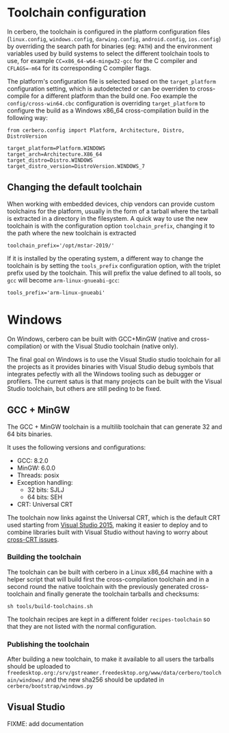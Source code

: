 # Toolchain configuration
In cerbero, the toolchain is configured in the platform configuration files (`linux.config`, `windows.config`, `darwing.config`, `android.config`, `ios.config`) by overriding the search path for binaries (eg: `PATH`) and the environment variables used by build systems to select the different toolchain tools to use, for example `CC=x86_64-w64-mingw32-gcc` for the C compiler and `CFLAGS=-m64` for its corresponding C compiler flags.

 The platform's configuration file is selected based on the `target_platform` configuration setting, which is autodetected or can be overriden to cross-compile for a different platform than the build one. Foo example the `config/cross-win64.cbc` configuration is overriding `target_platform` to configure the build as a Windows x86_64 cross-compilation build in the following way:
 ```
from cerbero.config import Platform, Architecture, Distro, DistroVersion

target_platform=Platform.WINDOWS
target_arch=Architecture.X86_64
target_distro=Distro.WINDOWS
target_distro_version=DistroVersion.WINDOWS_7
 ```
## Changing the default toolchain
When working with embedded devices, chip vendors can provide custom toolchains for the platform, usually in the form of a tarball where the tarball is extracted in a directory in the filesystem. A quick way to use the new toolchain is with the configuration option `toolchain_prefix`, changing it to the path where the new toolchain is extracted
```
toolchain_prefix='/opt/mstar-2019/'
```

If it is installed by the operating system, a different way to change the toolchain is by setting the `tools_prefix` configuration option, with the triplet prefix used by the toolchain. This will prefix the value defined to all tools, so `gcc` will become `arm-linux-gnueabi-gcc`:
```
tools_prefix='arm-linux-gnueabi'
```

# Windows
On Windows, cerbero can be built with GCC+MinGW (native and cross-compilation) or with the Visual Studio toolchain (native only).

The final goal on Windows is to use the Visual Studio studio toolchain for all the projects as it provides binaries with Visual Studio debug symbols that integrates pefectly with all the Windows tooling such as debugger or profilers. The current satus is that many projects can be built with the Visual Studio toolchain, but others are still peding to be fixed.

## GCC + MinGW
The GCC + MinGW toolchain is a multilib toolchain that can generate 32 and 64 bits binaries.

It uses the following versions and configurations:
 * GCC: 8.2.0
 * MinGW: 6.0.0
 * Threads: posix
 * Exception handling:
   * 32 bits: SJLJ
   * 64 bits: SEH
 * CRT: Universal CRT

The toolchain now links against the Universal CRT, which is the default CRT used starting from [Visual Studio 2015](https://docs.microsoft.com/en-us/cpp/ide/universal-crt-deployment), making it easier to deploy and to combine libraries built with Visual Studio without having to worry about [cross-CRT issues](https://docs.microsoft.com/en-us/cpp/c-runtime-library/potential-errors-passing-crt-objects-across-dll-boundaries).

### Building the toolchain
The toolchain can be built with cerbero in a Linux x86_64 machine with a helper script that will build first the cross-compilation toolchain and in a second round the native toolchain with the previously generated cross-toolchain and finally generate the toolchain tarballs and checksums:
```
sh tools/build-toolchains.sh
```

The toolchain recipes are kept in a different folder `recipes-toolchain` so that they are not listed with the normal configuration.

### Publishing the toolchain
After building a new toolchain, to make it available to all users the tarballs should be uploaded to `freedesktop.org:/srv/gstreamer.freedesktop.org/www/data/cerbero/toolchain/windows/` and the new sha256 should be updated in `cerbero/bootstrap/windows.py`

## Visual Studio
FIXME: add documentation